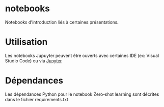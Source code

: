 # notebooks
Notebooks d'introduction liés à certaines présentations.

# Utilisation
Les notebooks Jupuyter peuvent être ouverts avec certaines IDE (ex: Visual Studio Code) ou via [Jupyter](https://jupyter.org/)

# Dépendances
Les dépendances Python pour le notebook Zero-shot learning sont décrites dans le fichier requirements.txt
